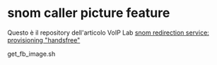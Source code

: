 snom caller picture feature
===========================

Questo è il repository dell'articolo VoIP Lab [snom redirection service: provisioning "handsfree"](http://www.snomchannel.it/index.php/snom-redirection-service-provisioning-handsfree)

 get_fb_image.sh 
